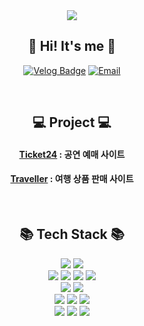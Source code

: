 <div align="center">
<img src="https://capsule-render.vercel.app/api?type=waving&color=timeAuto&height=180&section=header&text=Welcome%20to%20Eunseo's%20Github&fontSize=32&animation=fadeIn&fontAlignY=36&fontColor=ffffff" />

<h2>👋 Hi! It's me 👋</h2>

[![Velog Badge](http://img.shields.io/badge/-Velog-20c997?style=flat-square&logo=velog&logoColor=white&link=https://velog.io/@mimineh2)](https://velog.io/@mimineh2)
[![Email](http://img.shields.io/badge/-mimineh2@naver.com-4885ed?style=flat-square&logo=gmail&link=mailto:mimineh2@naver.com)](mailto:mimineh2@naver.com)

<br>

<h2>💻 Project 💻</h2>

#### [Ticket24](https://github.com/Uueun/FinalProject_Ticket24) : 공연 예매 사이트
#### [Traveller](https://github.com/Uueun/SemiProject_Traveller) : 여행 상품 판매 사이트

<br>

<h2>📚 Tech Stack 📚</h2>

<img src="https://img.shields.io/badge/Java-3776AB?style=flat&logo=Java&logoColor=white"/>
<img src="https://img.shields.io/badge/Python-3776AB?style=flat&logo=Python&logoColor=white"/>
<br>

<img src="https://img.shields.io/badge/HTML5-E34F26?style=flate&logo=HTML5&logoColor=white"> 
<img src="https://img.shields.io/badge/CSS-1572B6?style=flat&logo=CSS3&logoColor=white"> 
<img src="https://img.shields.io/badge/JavaScript-F7DF1E?style=flat&logo=JavaScript&logoColor=white"/> 
<img src="https://img.shields.io/badge/jQuery-0769AD?style=flate&logo=jquery&logoColor=white">
<br>

<img src="https://img.shields.io/badge/Oracle-F80000?style=flat&logo=Oracle&logoColor=white"/> 
<img src="https://img.shields.io/badge/MySQL-4479A1?style=flat&logo=MySQL&logoColor=white"/>
<br>

<img src="https://img.shields.io/badge/Spring-6DB33F?style=flat&logo=Spring&logoColor=white"/>
<img src="https://img.shields.io/badge/SpringBoot-6DB33F?style=flat&logo=SpringBoot&logoColor=white"/>
<img src="https://img.shields.io/badge/Bootstrap-7952B3?style=flat&logo=Bootstrap&logoColor=white">
<br>

<img src="https://img.shields.io/badge/Eclipse-2C2255?style=flat&logo=Eclipse+IDE&logoColor=white"/>
<img src="https://img.shields.io/badge/Git-F05032?style=flat&logo=Git&logoColor=white">
<img src="https://img.shields.io/badge/Github-181717?style=flat&logo=Github&logoColor=white">
</div>

</div>
<!--
**Uueun/Uueun** is a ✨ _special_ ✨ repository because its `README.md` (this file) appears on your GitHub profile.

Here are some ideas to get you started:

- 🔭 I’m currently working on ...
- 🌱 I’m currently learning ...
- 👯 I’m looking to collaborate on ...
- 🤔 I’m looking for help with ...
- 💬 Ask me about ...
- 📫 How to reach me: ...
- 😄 Pronouns: ...
- ⚡ Fun fact: ...
-->
